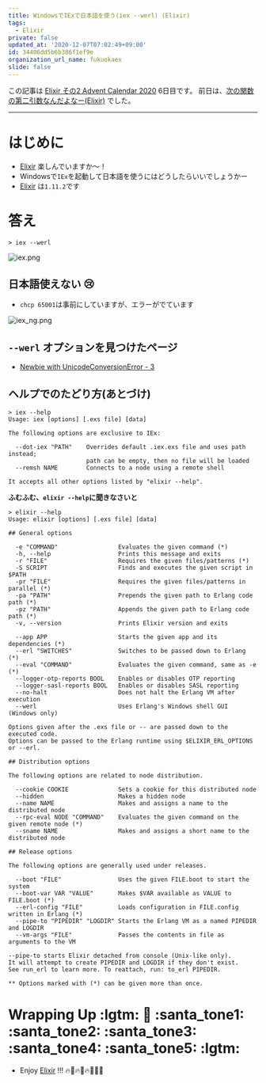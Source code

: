 ```yaml
---
title: WindowsでIExで日本語を使う(iex --werl) (Elixir)
tags:
  - Elixir
private: false
updated_at: '2020-12-07T07:02:49+09:00'
id: 34406dd5b6b386f1ef9e
organization_url_name: fukuokaex
slide: false
---
```

この記事は [Elixir その2 Advent Calendar 2020](https://qiita.com/advent-calendar/2020/elixir2) 6日目です。
前日は、[次の関数の第二引数なんだよなー(Elixir)](https://qiita.com/torifukukaiou/items/6d6ac7b4938b9ff5e6db) でした。

----

# はじめに
- [Elixir](https://elixir-lang.org/) 楽しんでいますか〜！
- Windowsで`IEx`を起動して日本語を使うにはどうしたらいいでしょうかー
- [Elixir](https://elixir-lang.org/) は`1.11.2`です

# 答え

```
> iex --werl
```

![iex.png](https://qiita-image-store.s3.ap-northeast-1.amazonaws.com/0/131808/f264deb5-5be9-0a28-5b2a-976acd596f58.png)

## 日本語使えない :cry: 

- `chcp 65001`は事前にしていますが、エラーがでています

![iex_ng.png](https://qiita-image-store.s3.ap-northeast-1.amazonaws.com/0/131808/2e1565a4-254f-4829-bd19-7c2fe353b9f0.png)



## `--werl` オプションを見つけたページ
- [Newbie with UnicodeConversionError - 3](https://elixirforum.com/t/newbie-with-unicodeconversionerror/3355/3)

## ヘルプでのたどり方(あとづけ)

```
> iex --help
Usage: iex [options] [.exs file] [data]

The following options are exclusive to IEx:

  --dot-iex "PATH"    Overrides default .iex.exs file and uses path instead;
                      path can be empty, then no file will be loaded
  --remsh NAME        Connects to a node using a remote shell

It accepts all other options listed by "elixir --help".
```

**ふむふむ、`elixir --help`に聞きなさいと**

```
> elixir --help
Usage: elixir [options] [.exs file] [data]

## General options

  -e "COMMAND"                 Evaluates the given command (*)
  -h, --help                   Prints this message and exits
  -r "FILE"                    Requires the given files/patterns (*)
  -S SCRIPT                    Finds and executes the given script in $PATH
  -pr "FILE"                   Requires the given files/patterns in parallel (*)
  -pa "PATH"                   Prepends the given path to Erlang code path (*)
  -pz "PATH"                   Appends the given path to Erlang code path (*)
  -v, --version                Prints Elixir version and exits

  --app APP                    Starts the given app and its dependencies (*)
  --erl "SWITCHES"             Switches to be passed down to Erlang (*)
  --eval "COMMAND"             Evaluates the given command, same as -e (*)
  --logger-otp-reports BOOL    Enables or disables OTP reporting
  --logger-sasl-reports BOOL   Enables or disables SASL reporting
  --no-halt                    Does not halt the Erlang VM after execution
  --werl                       Uses Erlang's Windows shell GUI (Windows only)

Options given after the .exs file or -- are passed down to the executed code.
Options can be passed to the Erlang runtime using $ELIXIR_ERL_OPTIONS or --erl.

## Distribution options

The following options are related to node distribution.

  --cookie COOKIE              Sets a cookie for this distributed node
  --hidden                     Makes a hidden node
  --name NAME                  Makes and assigns a name to the distributed node
  --rpc-eval NODE "COMMAND"    Evaluates the given command on the given remote node (*)
  --sname NAME                 Makes and assigns a short name to the distributed node

## Release options

The following options are generally used under releases.

  --boot "FILE"                Uses the given FILE.boot to start the system
  --boot-var VAR "VALUE"       Makes $VAR available as VALUE to FILE.boot (*)
  --erl-config "FILE"          Loads configuration in FILE.config written in Erlang (*)
  --pipe-to "PIPEDIR" "LOGDIR" Starts the Erlang VM as a named PIPEDIR and LOGDIR
  --vm-args "FILE"             Passes the contents in file as arguments to the VM

--pipe-to starts Elixir detached from console (Unix-like only).
It will attempt to create PIPEDIR and LOGDIR if they don't exist.
See run_erl to learn more. To reattach, run: to_erl PIPEDIR.

** Options marked with (*) can be given more than once.
```

# Wrapping Up :lgtm: :santa: :santa_tone1: :santa_tone2: :santa_tone3: :santa_tone4: :santa_tone5:  :lgtm:
- Enjoy [Elixir](https://elixir-lang.org/) !!! :fire::rocket::fire::rocket::fire::rocket::rocket::rocket: 
